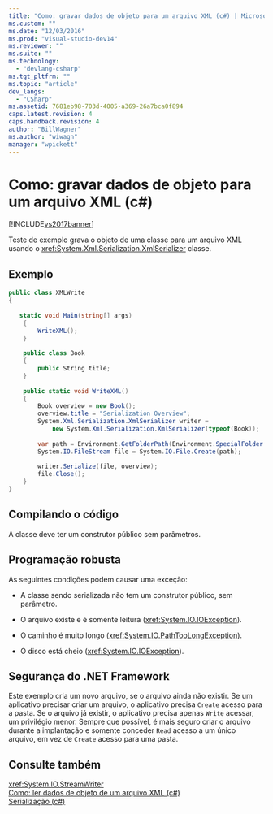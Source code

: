 ```yaml
---
title: "Como: gravar dados de objeto para um arquivo XML (c#) | Microsoft Docs"
ms.custom: ""
ms.date: "12/03/2016"
ms.prod: "visual-studio-dev14"
ms.reviewer: ""
ms.suite: ""
ms.technology: 
  - "devlang-csharp"
ms.tgt_pltfrm: ""
ms.topic: "article"
dev_langs: 
  - "CSharp"
ms.assetid: 7681eb98-703d-4005-a369-26a7bca0f894
caps.latest.revision: 4
caps.handback.revision: 4
author: "BillWagner"
ms.author: "wiwagn"
manager: "wpickett"
---
```

# Como: gravar dados de objeto para um arquivo XML (c#)
[!INCLUDE[vs2017banner](../../../../csharp/includes/vs2017banner.md)]

Teste de exemplo grava o objeto de uma classe para um arquivo XML usando o <xref:System.Xml.Serialization.XmlSerializer> classe.  
  
## Exemplo  
  
```c#  
public class XMLWrite  
{  
  
   static void Main(string[] args)  
    {  
        WriteXML();  
    }  
  
    public class Book  
    {  
        public String title;   
    }  
  
    public static void WriteXML()  
    {  
        Book overview = new Book();  
        overview.title = "Serialization Overview";  
        System.Xml.Serialization.XmlSerializer writer =   
            new System.Xml.Serialization.XmlSerializer(typeof(Book));  
  
        var path = Environment.GetFolderPath(Environment.SpecialFolder.MyDocuments) + "//SerializationOverview.xml";  
        System.IO.FileStream file = System.IO.File.Create(path);  
  
        writer.Serialize(file, overview);  
        file.Close();  
    }  
}  
```  
  
## Compilando o código  
 A classe deve ter um construtor público sem parâmetros.  
  
## Programação robusta  
 As seguintes condições podem causar uma exceção:  
  
-   A classe sendo serializada não tem um construtor público, sem parâmetro.  
  
-   O arquivo existe e é somente leitura \(<xref:System.IO.IOException>\).  
  
-   O caminho é muito longo \(<xref:System.IO.PathTooLongException>\).  
  
-   O disco está cheio \(<xref:System.IO.IOException>\).  
  
## Segurança do .NET Framework  
 Este exemplo cria um novo arquivo, se o arquivo ainda não existir. Se um aplicativo precisar criar um arquivo, o aplicativo precisa `Create` acesso para a pasta. Se o arquivo já existir, o aplicativo precisa apenas `Write` acessar, um privilégio menor. Sempre que possível, é mais seguro criar o arquivo durante a implantação e somente conceder `Read` acesso a um único arquivo, em vez de `Create` acesso para uma pasta.  
  
## Consulte também  
 <xref:System.IO.StreamWriter>   
 [Como: ler dados de objeto de um arquivo XML \(c\#\)](../Topic/How%20to:%20Read%20Object%20Data%20from%20an%20XML%20File%20\(C%23\).md)   
 [Serialização \(c\#\)](../../../../csharp/programming-guide/concepts/serialization/index.md)